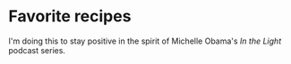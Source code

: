 # Favorite recipes

I'm doing this to stay positive in the spirit of Michelle Obama's *In the Light* podcast series.
